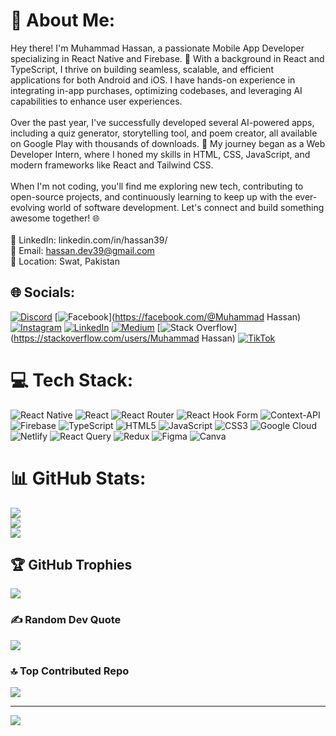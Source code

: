 # 💫 About Me:
Hey there! I'm Muhammad Hassan, a passionate Mobile App Developer specializing in React Native and Firebase. 🚀 With a background in React and TypeScript, I thrive on building seamless, scalable, and efficient applications for both Android and iOS. I have hands-on experience in integrating in-app purchases, optimizing codebases, and leveraging AI capabilities to enhance user experiences.<br><br>Over the past year, I've successfully developed several AI-powered apps, including a quiz generator, storytelling tool, and poem creator, all available on Google Play with thousands of downloads. 📱 My journey began as a Web Developer Intern, where I honed my skills in HTML, CSS, JavaScript, and modern frameworks like React and Tailwind CSS.<br><br>When I'm not coding, you'll find me exploring new tech, contributing to open-source projects, and continuously learning to keep up with the ever-evolving world of software development. Let's connect and build something awesome together! 🌐<br><br>🔗 LinkedIn: linkedin.com/in/hassan39/<br>📧 Email: hassan.dev39@gmail.com<br>📍 Location: Swat, Pakistan


## 🌐 Socials:
[![Discord](https://img.shields.io/badge/Discord-%237289DA.svg?logo=discord&logoColor=white)](https://discord.gg/@hassan39z) [![Facebook](https://img.shields.io/badge/Facebook-%231877F2.svg?logo=Facebook&logoColor=white)](https://facebook.com/@Muhammad Hassan) [![Instagram](https://img.shields.io/badge/Instagram-%23E4405F.svg?logo=Instagram&logoColor=white)](https://instagram.com/@hasankhan45l) [![LinkedIn](https://img.shields.io/badge/LinkedIn-%230077B5.svg?logo=linkedin&logoColor=white)](https://linkedin.com/in/@hassan39) [![Medium](https://img.shields.io/badge/Medium-12100E?logo=medium&logoColor=white)](https://medium.com/@@m.h454nkhan) [![Stack Overflow](https://img.shields.io/badge/-Stackoverflow-FE7A16?logo=stack-overflow&logoColor=white)](https://stackoverflow.com/users/Muhammad Hassan) [![TikTok](https://img.shields.io/badge/TikTok-%23000000.svg?logo=TikTok&logoColor=white)](https://tiktok.com/@@its_me_hassan39) 

# 💻 Tech Stack:
![React Native](https://img.shields.io/badge/react_native-%2320232a.svg?style=for-the-badge&logo=react&logoColor=%2361DAFB) ![React](https://img.shields.io/badge/react-%2320232a.svg?style=for-the-badge&logo=react&logoColor=%2361DAFB) ![React Router](https://img.shields.io/badge/React_Router-CA4245?style=for-the-badge&logo=react-router&logoColor=white) ![React Hook Form](https://img.shields.io/badge/React%20Hook%20Form-%23EC5990.svg?style=for-the-badge&logo=reacthookform&logoColor=white) ![Context-API](https://img.shields.io/badge/Context--Api-000000?style=for-the-badge&logo=react) ![Firebase](https://img.shields.io/badge/firebase-%23039BE5.svg?style=for-the-badge&logo=firebase) ![TypeScript](https://img.shields.io/badge/typescript-%23007ACC.svg?style=for-the-badge&logo=typescript&logoColor=white) ![HTML5](https://img.shields.io/badge/html5-%23E34F26.svg?style=for-the-badge&logo=html5&logoColor=white) ![JavaScript](https://img.shields.io/badge/javascript-%23323330.svg?style=for-the-badge&logo=javascript&logoColor=%23F7DF1E) ![CSS3](https://img.shields.io/badge/css3-%231572B6.svg?style=for-the-badge&logo=css3&logoColor=white) ![Google Cloud](https://img.shields.io/badge/GoogleCloud-%234285F4.svg?style=for-the-badge&logo=google-cloud&logoColor=white) ![Netlify](https://img.shields.io/badge/netlify-%23000000.svg?style=for-the-badge&logo=netlify&logoColor=#00C7B7) ![React Query](https://img.shields.io/badge/-React%20Query-FF4154?style=for-the-badge&logo=react%20query&logoColor=white) ![Redux](https://img.shields.io/badge/redux-%23593d88.svg?style=for-the-badge&logo=redux&logoColor=white) ![Figma](https://img.shields.io/badge/figma-%23F24E1E.svg?style=for-the-badge&logo=figma&logoColor=white) ![Canva](https://img.shields.io/badge/Canva-%2300C4CC.svg?style=for-the-badge&logo=Canva&logoColor=white)
# 📊 GitHub Stats:
![](https://github-readme-stats.vercel.app/api?username=HASSAN39z&theme=dark&hide_border=false&include_all_commits=true&count_private=true)<br/>
![](https://github-readme-streak-stats.herokuapp.com/?user=HASSAN39z&theme=dark&hide_border=false)<br/>
![](https://github-readme-stats.vercel.app/api/top-langs/?username=HASSAN39z&theme=dark&hide_border=false&include_all_commits=true&count_private=true&layout=compact)

## 🏆 GitHub Trophies
![](https://github-profile-trophy.vercel.app/?username=HASSAN39z&theme=radical&no-frame=false&no-bg=true&margin-w=4)

### ✍️ Random Dev Quote
![](https://quotes-github-readme.vercel.app/api?type=horizontal&theme=radical)

### 🔝 Top Contributed Repo
![](https://github-contributor-stats.vercel.app/api?username=HASSAN39z&limit=5&theme=dark&combine_all_yearly_contributions=true)

---
[![](https://visitcount.itsvg.in/api?id=HASSAN39z&icon=0&color=0)](https://visitcount.itsvg.in)

<!-- Proudly created with GPRM ( https://gprm.itsvg.in ) -->
